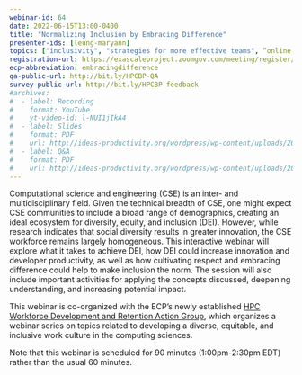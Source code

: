 ```yaml
---
webinar-id: 64
date: 2022-06-15T13:00-0400
title: "Normalizing Inclusion by Embracing Difference"
presenter-ids: [leung-maryann]
topics: ["inclusivity", "strategies for more effective teams", “online learning”]
registration-url: https://exascaleproject.zoomgov.com/meeting/register/vJIscOuvqz4rEvgvterVYAd_ccxKXvhaPb0
ecp-abbreviation: embracingdifference
qa-public-url: http://bit.ly/HPCBP-QA
survey-public-url: http://bit.ly/HPCBP-feedback
#archives:
#  - label: Recording
#    format: YouTube
#    yt-video-id: l-NUI1jIkA4
#  - label: Slides
#    format: PDF
#    url: http://ideas-productivity.org/wordpress/wp-content/uploads/2022/05/hpcbp063-temporalanalysis.pdf
#  - label: Q&A
#    format: PDF
#    url: http://ideas-productivity.org/wordpress/wp-content/uploads/2022/05/hpcbp063-temporalanalysis-qa.pdf
---
```

Computational science and engineering (CSE) is an inter- and multidisciplinary field.  Given the technical breadth of CSE, one might expect CSE communities to include a broad range of demographics, creating an ideal ecosystem for diversity, equity, and inclusion (DEI).  However, while research indicates that social diversity results in greater innovation, the CSE workforce remains largely homogeneous.  This interactive webinar will explore what it takes to achieve DEI, how DEI could increase innovation and developer productivity, as well as how cultivating respect and embracing difference could help to make inclusion the norm. The session will also include important activities for applying the concepts discussed, deepening understanding, and increasing potential impact.

This webinar is co-organized with the ECP’s newly established [HPC Workforce Development and Retention Action Group](https://www.exascaleproject.org/hpc-workforce/), which organizes a webinar series on topics related to developing a diverse, equitable, and inclusive work culture in the computing sciences.

Note that this webinar is scheduled for 90 minutes (1:00pm-2:30pm EDT) rather than the usual 60 minutes.
